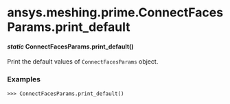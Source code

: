 <a id="ansys-meshing-prime-connectfacesparams-print-default"></a>

# ansys.meshing.prime.ConnectFacesParams.print_default

<a id="ansys.meshing.prime.ConnectFacesParams.print_default"></a>

#### *static* ConnectFacesParams.print_default()

Print the default values of `ConnectFacesParams` object.

### Examples

```pycon
>>> ConnectFacesParams.print_default()
```

<!-- !! processed by numpydoc !! -->
